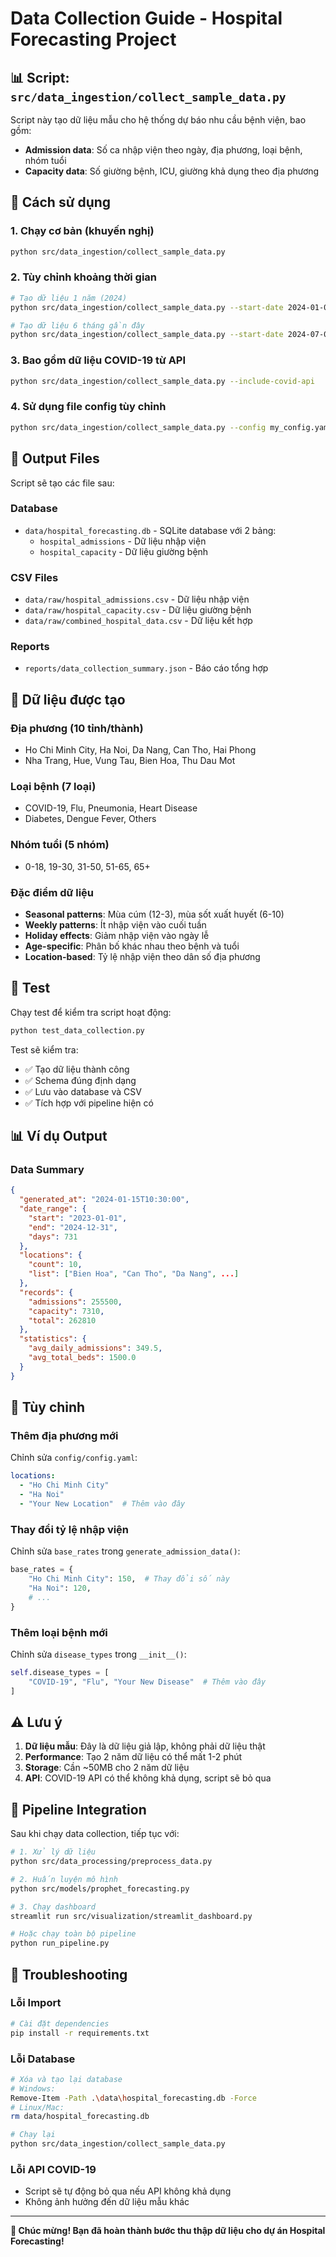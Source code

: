 # Data Collection Guide - Hospital Forecasting Project

## 📊 Script: `src/data_ingestion/collect_sample_data.py`

Script này tạo dữ liệu mẫu cho hệ thống dự báo nhu cầu bệnh viện, bao gồm:
- **Admission data**: Số ca nhập viện theo ngày, địa phương, loại bệnh, nhóm tuổi
- **Capacity data**: Số giường bệnh, ICU, giường khả dụng theo địa phương

## 🚀 Cách sử dụng

### 1. Chạy cơ bản (khuyến nghị)
```bash
python src/data_ingestion/collect_sample_data.py
```

### 2. Tùy chỉnh khoảng thời gian
```bash
# Tạo dữ liệu 1 năm (2024)
python src/data_ingestion/collect_sample_data.py --start-date 2024-01-01 --end-date 2024-12-31

# Tạo dữ liệu 6 tháng gần đây
python src/data_ingestion/collect_sample_data.py --start-date 2024-07-01 --end-date 2024-12-31
```

### 3. Bao gồm dữ liệu COVID-19 từ API
```bash
python src/data_ingestion/collect_sample_data.py --include-covid-api
```

### 4. Sử dụng file config tùy chỉnh
```bash
python src/data_ingestion/collect_sample_data.py --config my_config.yaml
```

## 📁 Output Files

Script sẽ tạo các file sau:

### Database
- `data/hospital_forecasting.db` - SQLite database với 2 bảng:
  - `hospital_admissions` - Dữ liệu nhập viện
  - `hospital_capacity` - Dữ liệu giường bệnh

### CSV Files
- `data/raw/hospital_admissions.csv` - Dữ liệu nhập viện
- `data/raw/hospital_capacity.csv` - Dữ liệu giường bệnh  
- `data/raw/combined_hospital_data.csv` - Dữ liệu kết hợp

### Reports
- `reports/data_collection_summary.json` - Báo cáo tổng hợp

## 🏥 Dữ liệu được tạo

### Địa phương (10 tỉnh/thành)
- Ho Chi Minh City, Ha Noi, Da Nang, Can Tho, Hai Phong
- Nha Trang, Hue, Vung Tau, Bien Hoa, Thu Dau Mot

### Loại bệnh (7 loại)
- COVID-19, Flu, Pneumonia, Heart Disease
- Diabetes, Dengue Fever, Others

### Nhóm tuổi (5 nhóm)
- 0-18, 19-30, 31-50, 51-65, 65+

### Đặc điểm dữ liệu
- **Seasonal patterns**: Mùa cúm (12-3), mùa sốt xuất huyết (6-10)
- **Weekly patterns**: Ít nhập viện vào cuối tuần
- **Holiday effects**: Giảm nhập viện vào ngày lễ
- **Age-specific**: Phân bố khác nhau theo bệnh và tuổi
- **Location-based**: Tỷ lệ nhập viện theo dân số địa phương

## 🧪 Test

Chạy test để kiểm tra script hoạt động:

```bash
python test_data_collection.py
```

Test sẽ kiểm tra:
- ✅ Tạo dữ liệu thành công
- ✅ Schema đúng định dạng
- ✅ Lưu vào database và CSV
- ✅ Tích hợp với pipeline hiện có

## 📊 Ví dụ Output

### Data Summary
```json
{
  "generated_at": "2024-01-15T10:30:00",
  "date_range": {
    "start": "2023-01-01",
    "end": "2024-12-31", 
    "days": 731
  },
  "locations": {
    "count": 10,
    "list": ["Bien Hoa", "Can Tho", "Da Nang", ...]
  },
  "records": {
    "admissions": 255500,
    "capacity": 7310,
    "total": 262810
  },
  "statistics": {
    "avg_daily_admissions": 349.5,
    "avg_total_beds": 1500.0
  }
}
```

## 🔧 Tùy chỉnh

### Thêm địa phương mới
Chỉnh sửa `config/config.yaml`:
```yaml
locations:
  - "Ho Chi Minh City"
  - "Ha Noi"
  - "Your New Location"  # Thêm vào đây
```

### Thay đổi tỷ lệ nhập viện
Chỉnh sửa `base_rates` trong `generate_admission_data()`:
```python
base_rates = {
    "Ho Chi Minh City": 150,  # Thay đổi số này
    "Ha Noi": 120,
    # ...
}
```

### Thêm loại bệnh mới
Chỉnh sửa `disease_types` trong `__init__()`:
```python
self.disease_types = [
    "COVID-19", "Flu", "Your New Disease"  # Thêm vào đây
]
```

## ⚠️ Lưu ý

1. **Dữ liệu mẫu**: Đây là dữ liệu giả lập, không phải dữ liệu thật
2. **Performance**: Tạo 2 năm dữ liệu có thể mất 1-2 phút
3. **Storage**: Cần ~50MB cho 2 năm dữ liệu
4. **API**: COVID-19 API có thể không khả dụng, script sẽ bỏ qua

## 🔄 Pipeline Integration

Sau khi chạy data collection, tiếp tục với:

```bash
# 1. Xử lý dữ liệu
python src/data_processing/preprocess_data.py

# 2. Huấn luyện mô hình
python src/models/prophet_forecasting.py

# 3. Chạy dashboard
streamlit run src/visualization/streamlit_dashboard.py

# Hoặc chạy toàn bộ pipeline
python run_pipeline.py
```

## 🐛 Troubleshooting

### Lỗi Import
```bash
# Cài đặt dependencies
pip install -r requirements.txt
```

### Lỗi Database
```bash
# Xóa và tạo lại database
# Windows:
Remove-Item -Path .\data\hospital_forecasting.db -Force
# Linux/Mac:
rm data/hospital_forecasting.db

# Chạy lại
python src/data_ingestion/collect_sample_data.py
```

### Lỗi API COVID-19
- Script sẽ tự động bỏ qua nếu API không khả dụng
- Không ảnh hưởng đến dữ liệu mẫu khác

---

**🎉 Chúc mừng! Bạn đã hoàn thành bước thu thập dữ liệu cho dự án Hospital Forecasting!** 